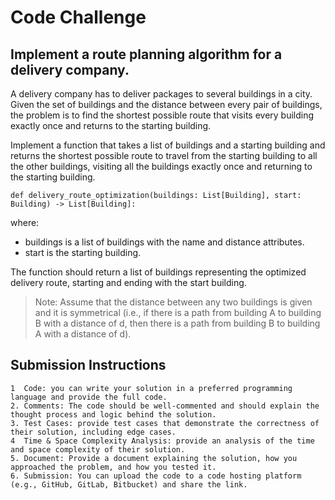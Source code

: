 # Code Challenge

## Implement a route planning algorithm for a delivery company.

A delivery company has to deliver packages to several buildings in a city. Given the set of buildings and the distance between every pair of buildings, the problem is to find the shortest possible route that visits every building exactly once and returns to the starting building.

Implement a function that takes a list of buildings and a starting building and returns the shortest possible route to travel from the starting building to all the other buildings, visiting all the buildings exactly once and returning to the starting building.

``` def delivery_route_optimization(buildings: List[Building], start: Building) -> List[Building]: ```


where:
- buildings is a list of buildings with the name and distance attributes.
- start is the starting building.

The function should return a list of buildings representing the optimized delivery route, starting and ending with the start building.

> Note: Assume that the distance between any two buildings is given and it is symmetrical (i.e., if there is a path from building A to building B with a distance of d, then there is a path from building B to building A with a distance of d).

## Submission Instructions
~~~
1  Code: you can write your solution in a preferred programming language and provide the full code.
2. Comments: The code should be well-commented and should explain the thought process and logic behind the solution.
3. Test Cases: provide test cases that demonstrate the correctness of their solution, including edge cases.
4  Time & Space Complexity Analysis: provide an analysis of the time and space complexity of their solution.
5. Document: Provide a document explaining the solution, how you approached the problem, and how you tested it.
6. Submission: You can upload the code to a code hosting platform (e.g., GitHub, GitLab, Bitbucket) and share the link.
~~~
